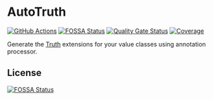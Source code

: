 # AutoTruth
[![GitHub Actions](https://github.com/t28hub/auto-truth/workflows/Auto%20Truth/badge.svg)](https://github.com/t28hub/auto-truth/actions)
[![FOSSA Status](https://app.fossa.io/api/projects/git%2Bgithub.com%2Ft28hub%2Fauto-truth.svg?type=shield)](https://app.fossa.io/projects/git%2Bgithub.com%2Ft28hub%2Fauto-truth?ref=badge_shield)
[![Quality Gate Status](https://sonarcloud.io/api/project_badges/measure?project=io.t28.auto.truth&metric=alert_status)](https://sonarcloud.io/dashboard?id=io.t28.auto.truth)
[![Coverage](https://sonarcloud.io/api/project_badges/measure?project=io.t28.auto.truth&metric=coverage)](https://sonarcloud.io/dashboard?id=io.t28.auto.truth)
 
Generate the [Truth](https://truth.dev/) extensions for your value classes  using annotation processor.


## License
[![FOSSA Status](https://app.fossa.io/api/projects/git%2Bgithub.com%2Ft28hub%2Fauto-truth.svg?type=large)](https://app.fossa.io/projects/git%2Bgithub.com%2Ft28hub%2Fauto-truth?ref=badge_large)
